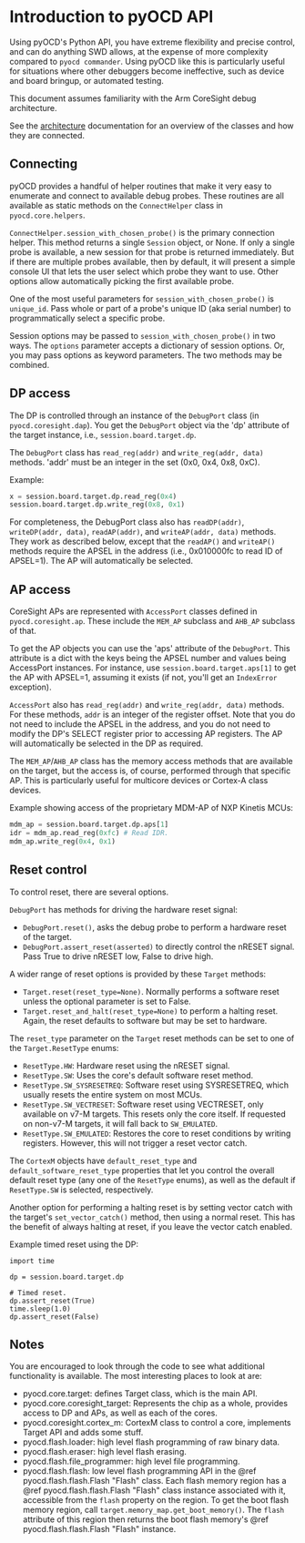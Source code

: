 Introduction to pyOCD API
=========================

Using pyOCD's Python API, you have extreme flexibility and precise control, and can do anything
SWD allows, at the expense of more complexity compared to `pyocd commander`. Using pyOCD like this is
particularly useful for situations where other debuggers become ineffective, such as device and
board bringup, or automated testing.

This document assumes familiarity with the Arm CoreSight debug architecture.

See the [architecture](architecture.md) documentation for an overview of the classes and how
they are connected.

## Connecting

pyOCD provides a handful of helper routines that make it very easy to enumerate and connect to
available debug probes. These routines are all available as static methods on the `ConnectHelper`
class in `pyocd.core.helpers`.

`ConnectHelper.session_with_chosen_probe()` is the primary connection helper. This method returns
a single `Session` object, or None. If only a single probe is available, a new session for that
probe is returned immediately. But if there are multiple probes available, then by default, it will
present a simple console UI that lets the user select which probe they want to use. Other options
allow automatically picking the first available probe.

One of the most useful parameters for `session_with_chosen_probe()` is `unique_id`. Pass whole or
part of a probe's unique ID (aka serial number) to programmatically select a specific probe.

Session options may be passed to `session_with_chosen_probe()` in two ways. The `options`
parameter accepts a dictionary of session options. Or, you may pass options as keyword parameters.
The two methods may be combined.


## DP access

The DP is controlled through an instance of the `DebugPort` class (in `pyocd.coresight.dap`). You
get the `DebugPort` object via the 'dp' attribute of the target instance, i.e., `session.board.target.dp`.

The `DebugPort` class has `read_reg(addr)` and `write_reg(addr, data)` methods. 'addr' must be an
integer in the set (0x0, 0x4, 0x8, 0xC).

Example:
```py
x = session.board.target.dp.read_reg(0x4)
session.board.target.dp.write_reg(0x8, 0x1)
```

For completeness, the DebugPort class also has `readDP(addr)`, `writeDP(addr, data)`, `readAP(addr)`, and
`writeAP(addr, data)` methods. They work as described below, except that the `readAP()` and `writeAP()` methods
require the APSEL in the address (i.e., 0x010000fc to read ID of APSEL=1). The AP will automatically be
selected.


## AP access

CoreSight APs are represented with `AccessPort` classes defined in `pyocd.coresight.ap`. These include
the `MEM_AP` subclass and `AHB_AP` subclass of that.

To get the AP objects you can use the 'aps' attribute of the `DebugPort`. This attribute is a dict
with the keys being the APSEL number and values being AccessPort instances. For instance, use
`session.board.target.aps[1]` to get the AP with APSEL=1, assuming it exists (if not, you'll get an
`IndexError` exception).

`AccessPort` also has `read_reg(addr)` and `write_reg(addr, data)` methods. For these methods, `addr` is
an integer of the register offset. Note that you do not need to include the APSEL in the address, and
you do not need to modify the DP's SELECT register prior to accessing AP registers. The AP will
automatically be selected in the DP as required.

The `MEM_AP`/`AHB_AP` class has the memory access methods that are available on
the target, but the access is, of course, performed through that specific AP. This is particularly
useful for multicore devices or Cortex-A class devices.

Example showing access of the proprietary MDM-AP of NXP Kinetis MCUs:
```py
mdm_ap = session.board.target.dp.aps[1]
idr = mdm_ap.read_reg(0xfc) # Read IDR.
mdm_ap.write_reg(0x4, 0x1)
```


## Reset control

To control reset, there are several options.

`DebugPort` has methods for driving the hardware reset signal:
- `DebugPort.reset()`, asks the debug probe to perform a hardware reset of the target.
- `DebugPort.assert_reset(asserted)` to directly control the nRESET signal. Pass True to drive
  nRESET low, False to drive high.

A wider range of reset options is provided by these `Target` methods:
- `Target.reset(reset_type=None)`. Normally performs a software reset unless the optional parameter
  is set to False.
- `Target.reset_and_halt(reset_type=None)` to perform a halting reset. Again, the reset defaults
  to software but may be set to hardware.

The `reset_type` parameter on the `Target` reset methods can be set to one of the `Target.ResetType`
enums:
- `ResetType.HW`: Hardware reset using the nRESET signal.
- `ResetType.SW`: Uses the core's default software reset method.
- `ResetType.SW_SYSRESETREQ`: Software reset using SYSRESETREQ, which usually resets the entire system
on most MCUs.
- `ResetType.SW_VECTRESET`: Software reset using VECTRESET, only available on v7-M targets. This
resets only the core itself. If requested on non-v7-M targets, it will fall back to `SW_EMULATED`.
- `ResetType.SW_EMULATED`: Restores the core to reset conditions by writing registers. However, this
will not trigger a reset vector catch.

The `CortexM` objects have `default_reset_type` and `default_software_reset_type` properties that
let you control the overall default reset type (any one of the `ResetType` enums), as well as the
default if `ResetType.SW` is selected, respectively.

Another option for performing a halting reset is by setting vector catch with the target's `set_vector_catch()`
method, then using a normal reset. This has the benefit of always halting at reset, if you leave the
vector catch enabled.

Example timed reset using the DP:
```
import time

dp = session.board.target.dp

# Timed reset.
dp.assert_reset(True)
time.sleep(1.0)
dp.assert_reset(False)
```


## Notes

You are encouraged to look through the code to see what additional functionality is available. The
most interesting places to look at are:

- pyocd.core.target: defines Target class, which is the main API.
- pyocd.core.coresight_target: Represents the chip as a whole,
    provides access to DP and APs, as well as each of the cores.
- pyocd.coresight.cortex_m: CortexM class to control a core,
    implements Target API and adds some stuff.
- pyocd.flash.loader: high level flash programming of raw binary data.
- pyocd.flash.eraser: high level flash erasing.
- pyocd.flash.file_programmer: high level file programming.
- pyocd.flash.flash: low level flash programming API in the @ref pyocd.flash.flash.Flash "Flash"
    class. Each flash memory region has a @ref pyocd.flash.flash.Flash "Flash" class instance
    associated with it, accessible from the `flash` property on the region. To get the boot flash
    memory region, call `target.memory_map.get_boot_memory()`. The `flash` attribute of this region
    then returns the boot flash memory's @ref pyocd.flash.flash.Flash "Flash" instance.


